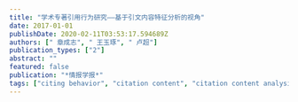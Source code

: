 ```yaml
---
title: "学术专著引用行为研究——基于引文内容特征分析的视角"
date: 2017-01-01
publishDate: 2020-02-11T03:53:17.594689Z
authors: [" 章成志", " 王玉琢", " 卢超"]
publication_types: ["2"]
abstract: ""
featured: false
publication: "*情报学报*"
tags: ["citing behavior", "citation content", "citation content analysis", "monography"]
---
```



